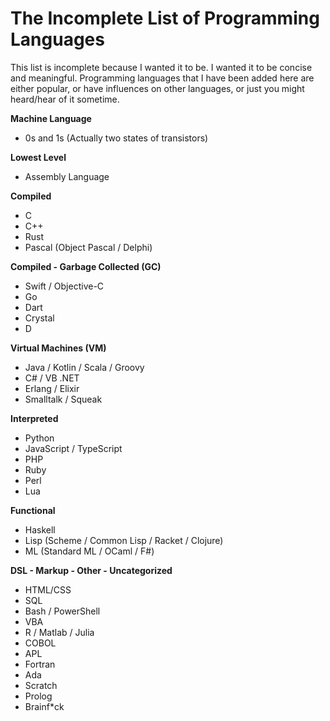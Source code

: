 # The Incomplete List of Programming Languages  

This list is incomplete because I wanted it to be. I wanted it to be concise and meaningful. Programming languages that I have been added here are either popular, or have influences on other languages, or just you might heard/hear of it sometime.  

**Machine Language**
- 0s and 1s (Actually two states of transistors)

**Lowest Level**
- Assembly Language

**Compiled**
- C
- C++
- Rust
- Pascal (Object Pascal / Delphi)

**Compiled - Garbage Collected (GC)**
- Swift / Objective-C
- Go
- Dart
- Crystal
- D

**Virtual Machines (VM)**
- Java / Kotlin / Scala / Groovy
- C# / VB .NET
- Erlang / Elixir
- Smalltalk / Squeak

**Interpreted**
- Python
- JavaScript / TypeScript
- PHP
- Ruby
- Perl
- Lua

**Functional**
- Haskell
- Lisp (Scheme / Common Lisp / Racket / Clojure)
- ML (Standard ML / OCaml / F#)

**DSL - Markup - Other - Uncategorized**
- HTML/CSS
- SQL
- Bash / PowerShell
- VBA
- R / Matlab / Julia
- COBOL
- APL
- Fortran
- Ada
- Scratch
- Prolog
- Brainf*ck
